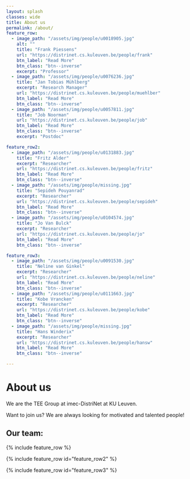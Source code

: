 ```yaml
---
layout: splash
classes: wide
title: About us
permalink: /about/
feature_row:
  - image_path: "/assets/img/people/u0018905.jpg"
    alt: ""
    title: "Frank Piessens"
    url: "https://distrinet.cs.kuleuven.be/people/frank"
    btn_label: "Read More"
    btn_class: "btn--inverse"
    excerpt: "Professor"
  - image_path: "/assets/img/people/u0076236.jpg"
    title: "Jan Tobias Mühlberg"
    excerpt: "Research Manager"
    url: "https://distrinet.cs.kuleuven.be/people/muehlber"
    btn_label: "Read More"
    btn_class: "btn--inverse"
  - image_path: "/assets/img/people/u0057811.jpg"
    title: "Job Noorman"
    url: "https://distrinet.cs.kuleuven.be/people/job"
    btn_label: "Read More"
    btn_class: "btn--inverse"
    excerpt: "Postdoc"

feature_row2:
  - image_path: "/assets/img/people/u0131883.jpg"
    title: "Fritz Alder"
    excerpt: "Researcher"
    url: "https://distrinet.cs.kuleuven.be/people/fritz"
    btn_label: "Read More"
    btn_class: "btn--inverse"
  - image_path: "/assets/img/people/missing.jpg"
    title: "Sepideh Pouyanrad"
    excerpt: "Researcher"
    url: "https://distrinet.cs.kuleuven.be/people/sepideh"
    btn_label: "Read More"
    btn_class: "btn--inverse"
  - image_path: "/assets/img/people/u0104574.jpg"
    title: "Jo Van Bulck"
    excerpt: "Researcher"
    url: "https://distrinet.cs.kuleuven.be/people/jo"
    btn_label: "Read More"
    btn_class: "btn--inverse"

feature_row3:
  - image_path: "/assets/img/people/u0091530.jpg"
    title: "Neline van Ginkel"
    excerpt: "Researcher"
    url: "https://distrinet.cs.kuleuven.be/people/neline"
    btn_label: "Read More"
    btn_class: "btn--inverse"
  - image_path: "/assets/img/people/u0111663.jpg"
    title: "Kobe Vrancken"
    excerpt: "Researcher"
    url: "https://distrinet.cs.kuleuven.be/people/kobe"
    btn_label: "Read More"
    btn_class: "btn--inverse"
  - image_path: "/assets/img/people/missing.jpg"            
    title: "Hans Winderix"
    excerpt: "Researcher"
    url: "https://distrinet.cs.kuleuven.be/people/hansw"
    btn_label: "Read More"
    btn_class: "btn--inverse"

---
```


<div class="feature__item--center">
   <div class="archive__item">
    <h1>About us</h1>       
    <p>
      We are the TEE Group at imec-DistriNet at KU Leuven.<br >
    </p>
    <p class="notice--info">Want to join us? We are always looking for motivated and talented people!</p>
    
  </div>
</div>

## Our team:
{% include feature_row %}

{% include feature_row id="feature_row2" %}

{% include feature_row id="feature_row3" %}
